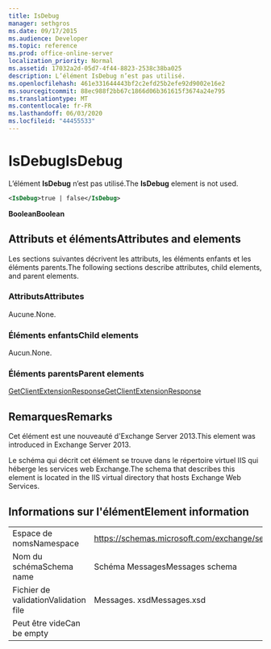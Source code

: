 ```yaml
---
title: IsDebug
manager: sethgros
ms.date: 09/17/2015
ms.audience: Developer
ms.topic: reference
ms.prod: office-online-server
localization_priority: Normal
ms.assetid: 17032a2d-05d7-4f44-8823-2538c38ba025
description: L’élément IsDebug n’est pas utilisé.
ms.openlocfilehash: 461e331644443bf2c2efd25b2efe92d9002e16e2
ms.sourcegitcommit: 88ec988f2bb67c1866d06b361615f3674a24e795
ms.translationtype: MT
ms.contentlocale: fr-FR
ms.lasthandoff: 06/03/2020
ms.locfileid: "44455533"
---
```

# <a name="isdebug"></a><span data-ttu-id="5e6e6-103">IsDebug</span><span class="sxs-lookup"><span data-stu-id="5e6e6-103">IsDebug</span></span>

<span data-ttu-id="5e6e6-104">L’élément **IsDebug** n’est pas utilisé.</span><span class="sxs-lookup"><span data-stu-id="5e6e6-104">The **IsDebug** element is not used.</span></span> 
  
```XML
<IsDebug>true | false</IsDebug>
```

 <span data-ttu-id="5e6e6-105">**Boolean**</span><span class="sxs-lookup"><span data-stu-id="5e6e6-105">**Boolean**</span></span>
## <a name="attributes-and-elements"></a><span data-ttu-id="5e6e6-106">Attributs et éléments</span><span class="sxs-lookup"><span data-stu-id="5e6e6-106">Attributes and elements</span></span>

<span data-ttu-id="5e6e6-107">Les sections suivantes décrivent les attributs, les éléments enfants et les éléments parents.</span><span class="sxs-lookup"><span data-stu-id="5e6e6-107">The following sections describe attributes, child elements, and parent elements.</span></span>
  
### <a name="attributes"></a><span data-ttu-id="5e6e6-108">Attributs</span><span class="sxs-lookup"><span data-stu-id="5e6e6-108">Attributes</span></span>

<span data-ttu-id="5e6e6-109">Aucune.</span><span class="sxs-lookup"><span data-stu-id="5e6e6-109">None.</span></span>
  
### <a name="child-elements"></a><span data-ttu-id="5e6e6-110">Éléments enfants</span><span class="sxs-lookup"><span data-stu-id="5e6e6-110">Child elements</span></span>

<span data-ttu-id="5e6e6-111">Aucun.</span><span class="sxs-lookup"><span data-stu-id="5e6e6-111">None.</span></span>
  
### <a name="parent-elements"></a><span data-ttu-id="5e6e6-112">Éléments parents</span><span class="sxs-lookup"><span data-stu-id="5e6e6-112">Parent elements</span></span>

[<span data-ttu-id="5e6e6-113">GetClientExtensionResponse</span><span class="sxs-lookup"><span data-stu-id="5e6e6-113">GetClientExtensionResponse</span></span>](getclientextensionresponse.md)
  
## <a name="remarks"></a><span data-ttu-id="5e6e6-114">Remarques</span><span class="sxs-lookup"><span data-stu-id="5e6e6-114">Remarks</span></span>

<span data-ttu-id="5e6e6-115">Cet élément est une nouveauté d'Exchange Server 2013.</span><span class="sxs-lookup"><span data-stu-id="5e6e6-115">This element was introduced in Exchange Server 2013.</span></span>
  
<span data-ttu-id="5e6e6-116">Le schéma qui décrit cet élément se trouve dans le répertoire virtuel IIS qui héberge les services web Exchange.</span><span class="sxs-lookup"><span data-stu-id="5e6e6-116">The schema that describes this element is located in the IIS virtual directory that hosts Exchange Web Services.</span></span>
  
## <a name="element-information"></a><span data-ttu-id="5e6e6-117">Informations sur l'élément</span><span class="sxs-lookup"><span data-stu-id="5e6e6-117">Element information</span></span>

|||
|:-----|:-----|
|<span data-ttu-id="5e6e6-118">Espace de noms</span><span class="sxs-lookup"><span data-stu-id="5e6e6-118">Namespace</span></span>  <br/> |https://schemas.microsoft.com/exchange/services/2006/messages  <br/> |
|<span data-ttu-id="5e6e6-119">Nom du schéma</span><span class="sxs-lookup"><span data-stu-id="5e6e6-119">Schema name</span></span>  <br/> |<span data-ttu-id="5e6e6-120">Schéma Messages</span><span class="sxs-lookup"><span data-stu-id="5e6e6-120">Messages schema</span></span>  <br/> |
|<span data-ttu-id="5e6e6-121">Fichier de validation</span><span class="sxs-lookup"><span data-stu-id="5e6e6-121">Validation file</span></span>  <br/> |<span data-ttu-id="5e6e6-122">Messages. xsd</span><span class="sxs-lookup"><span data-stu-id="5e6e6-122">Messages.xsd</span></span>  <br/> |
|<span data-ttu-id="5e6e6-123">Peut être vide</span><span class="sxs-lookup"><span data-stu-id="5e6e6-123">Can be empty</span></span>  <br/> ||
   

